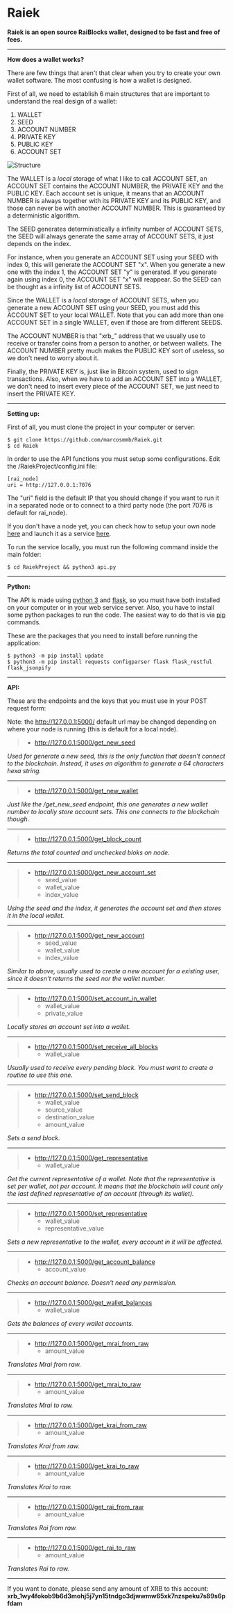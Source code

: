﻿Raiek
=====

**Raiek is an open source RaiBlocks wallet, designed to be fast and free of fees.**

-----

**How does a wallet works?**

There are few things that aren't that clear when you try to create your own wallet software. The most confusing is how a wallet is designed. 

First of all, we need to establish 6 main structures that are important to understand the real design of a wallet:

 1. WALLET
 2. SEED
 3. ACCOUNT NUMBER
 4. PRIVATE KEY
 5. PUBLIC KEY
 6. ACCOUNT SET
 
 ![Structure](https://github.com/NaelsonDouglas/Raiek/blob/master/Images/structure.png)

The WALLET is a *local*  storage of what I like to call ACCOUNT SET, an ACCOUNT SET contains the ACCOUNT NUMBER, the PRIVATE KEY and the PUBLIC KEY. Each account set is unique, it means that an ACCOUNT NUMBER is always together with its PRIVATE KEY and its PUBLIC KEY, and those can never be with another ACCOUNT NUMBER. This is guaranteed by a deterministic algorithm. 

The SEED generates deterministically a infinity number of ACCOUNT SETS, the SEED will always generate the same array of ACCOUNT SETS, it just depends on the index.

For instance, when you generate an ACCOUNT SET using your SEED with index 0, this will generate the ACCOUNT SET "x". When you generate a new one with the index 1, the ACCOUNT SET "y" is generated. If you generate again using index 0, the ACCOUNT SET "x" will reappear. So the SEED can be thought as a infinity list of ACCOUNT SETS.

Since the WALLET is a *local* storage of ACCOUNT SETS, when you generate a new ACCOUNT SET using your SEED, you must add this ACCOUNT SET to your local WALLET. Note that you can add more than one ACCOUNT SET in a single WALLET, even if those are from different SEEDS.

The ACCOUNT NUMBER is that "xrb_" address that we usually use to receive or transfer coins from a person to another, or between wallets. The ACCOUNT NUMBER pretty much makes the PUBLIC KEY sort of useless, so we don't need to worry about it.

Finally, the PRIVATE KEY is, just like in Bitcoin system, used to sign transactions. Also, when we have to add an ACCOUNT SET into a WALLET, we don't need to insert every piece of the ACCOUNT SET, we just need to insert the PRIVATE KEY. 

----

**Setting up:**

First of all, you must clone the project in your computer or server:

    $ git clone https://github.com/marcosmmb/Raiek.git
    $ cd Raiek

In order to use the API functions you must setup some configurations. Edit the /RaiekProject/config.ini file:

    [rai_node]
    uri = http://127.0.0.1:7076

The "uri" field is the default IP that you should change if you want to run it in a separated node or to connect to a third party node (the port 7076 is default for rai_node).

If you don't have a node yet, you can check how to setup your own node [here](https://github.com/clemahieu/raiblocks/wiki/Build-rai_node-samples) and launch it as a service [here](https://github.com/clemahieu/raiblocks/wiki/Running-rai_node-as-a-service).

To run the service locally, you must run the following command inside the main folder:

    $ cd RaiekProject && python3 api.py

----

**Python:**

The API is made using [python 3](https://www.python.org/) and [flask](http://flask.pocoo.org/),  so you must have both installed on your computer or in your web service server. Also, you have to install some python packages to run the code. The easiest way to do that is via [pip](https://pip.pypa.io/en/stable/) commands. 

These are the packages that you need to install before running the application:

    $ python3 -m pip install update
    $ python3 -m pip install requests configparser flask flask_restful flask_jsonpify

----

 **API:**

These are the endpoints and the keys that you must use in your POST request form: 

Note: the http://127.0.0.1:5000/ default url may be changed depending on where your node is running (this is default for a local node).

>  - http://127.0.0.1:5000/get_new_seed

*Used for generate a new seed, this is the only function that doesn't connect to the blockchain. Instead, it uses an algorithm to generate a 64 characters hexa string.* 

----

>  - http://127.0.0.1:5000/get_new_wallet

*Just like the /get_new_seed endpoint, this one generates a new wallet number to locally store account sets. This one connects to the blockchain though.*

----

>  - http://127.0.0.1:5000/get_block_count

*Returns the total counted and unchecked bloks on node.* 

----
 
>  - http://127.0.0.1:5000/get_new_account_set
> 	 - seed_value
> 	 - wallet_value
> 	 - index_value

*Using the seed and the index, it generates the account set and then stores it in the local wallet.*

----

>  - http://127.0.0.1:5000/get_new_account
> 	 - seed_value
> 	 - wallet_value
> 	 - index_value

*Similar to above, usually used to create a new account for a existing user, since it doesn't returns the seed nor the wallet number.*

----

>  - http://127.0.0.1:5000/set_account_in_wallet
> 	 - wallet_value
> 	 - private_value

*Locally stores an account set into a wallet.*

----

>  - http://127.0.0.1:5000/set_receive_all_blocks
> 	 - wallet_value

*Usually used to receive every pending block. You must want to create a routine to use this one.*

----
 

> - http://127.0.0.1:5000/set_send_block
> 	 - wallet_value
> 	 - source_value
> 	 - destination_value
> 	 - amount_value

*Sets a send block.*

----

>  - http://127.0.0.1:5000/get_representative
> 	 - wallet_value

*Get the current representative of a wallet. Note that the representative is set per wallet, not per account. It means that the blockchain will count only the last defined representative of an account (through its wallet).*

----

>  - http://127.0.0.1:5000/set_representative
> 	 - wallet_value
> 	 - representative_value

*Sets a new representative to the wallet, every account in it will be affected.*

----

>  - http://127.0.0.1:5000/get_account_balance
> 	 - account_value

*Checks an account balance. Doesn't need any permission.*

----

>  - http://127.0.0.1:5000/get_wallet_balances
> 	 - wallet_value

*Gets the balances of every wallet accounts.* 

----

>  - http://127.0.0.1:5000/get_mrai_from_raw
> 	 - amount_value

*Translates Mrai from raw.*

----

>  - http://127.0.0.1:5000/get_mrai_to_raw
> 	 - amount_value

*Translates Mrai to raw.*


----

>  - http://127.0.0.1:5000/get_krai_from_raw
> 	 - amount_value

*Translates Krai from raw.*

----

>  - http://127.0.0.1:5000/get_krai_to_raw
> 	 - amount_value

*Translates Krai to raw.*

----

>  - http://127.0.0.1:5000/get_rai_from_raw
> 	 - amount_value

*Translates Rai from raw.*

----

>  - http://127.0.0.1:5000/get_rai_to_raw
> 	 - amount_value

*Translates Rai to raw.*

----

If you want to donate, please send any amount of XRB to this account: **xrb_1wy4fokob9b6d3mohj5j7yn15tndgo3djwwmw65xk7nzspeku7s89s6pfdam**

 

